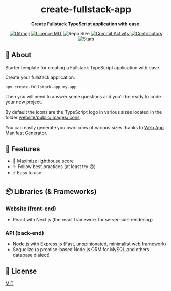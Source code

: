 <h1 align="center">create-fullstack-app</h1>

<p align="center">
  <strong>Create Fullstack TypeScript application with ease.</strong>
</p>

<p align="center">
  <a href="https://gitmoji.carloscuesta.me/"><img src="https://camo.githubusercontent.com/2a4924a23bd9ef18afe793f4999b1b9ec474e48f/68747470733a2f2f696d672e736869656c64732e696f2f62616467652f6769746d6f6a692d253230f09f989c253230f09f988d2d4646444436372e7376673f7374796c653d666c61742d737175617265" alt="Gitmoji"/></a>
  <a href="./LICENSE"><img src="https://img.shields.io/badge/licence-MIT-blue.svg" alt="Licence MIT"/></a>
  <img src="https://img.shields.io/github/repo-size/Divlo/create-fullstack-app" alt="Repo Size"/>
  <a href="https://github.com/Divlo/create-fullstack-app/commits/master"><img src="https://img.shields.io/github/commit-activity/m/Divlo/create-fullstack-app" alt="Commit Activity"/></a>
  <a href="https://github.com/Divlo/create-fullstack-app/graphs/contributors"><img src="https://img.shields.io/github/contributors/Divlo/create-fullstack-app" alt="Contributors"/></a>
  <img src="https://img.shields.io/github/stars/Divlo/create-fullstack-app?style=social" alt="Stars"/>
</p>

## 📜 About

Starter template for creating a Fullstack TypeScript application with ease.

Create your fullstack application:
```sh
npx create-fullstack-app my-app
```
Then you will need to answer some questions and you'll be ready to code your new project.

By default the icons are the TypeScript logo in various sizes located in the folder [website/public/images/icons](./template/website/public/images/icons).

You can easily generate you own icons of various sizes thanks to [Web App Manifest Generator](https://app-manifest.firebaseapp.com/).

## 🚀 Features

- 💯 Maximize lighthouse score
- ✨ Follow best practices (at least try 😅)
- ⚡️ Easy to use

## 📦 Libraries (& Frameworks) 

### Website (front-end)
- React with Next.js (the react framework for server-side rendering)

### API (back-end)
- Node.js with Express.js (Fast, unopinionated, minimalist web framework)
- Sequelize (a promise-based Node.js ORM for MySQL and others database dialect)

## 📄 License

[MIT](./LICENSE)